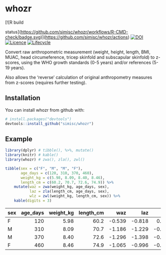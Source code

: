 
<!-- README.md is generated from README.Rmd. Please edit that file -->

# whozr

<!-- badges: start --> [![R build
status](https://github.com/simisc/whozr/workflows/R-CMD-check/badge.svg)](https://github.com/simisc/whozr/actions)
[![DOI](https://zenodo.org/badge/113995327.svg)](https://zenodo.org/badge/latestdoi/113995327)
[![Licence](https://img.shields.io/github/license/simisc/whozr)](https://github.com/simisc/whozr/blob/master/LICENSE)
[![Lifecycle](https://img.shields.io/badge/lifecycle-stable-brightgreen.svg)](https://www.tidyverse.org/lifecycle/#stable)
<!-- badges: end -->

Convert raw anthropometric measurement (weight, height, length, BMI,
MUAC, head circumeference, tricep skinfold and subscapular skinfold) to
z-scores, using the WHO growth standards (0-5 years) and/or references
(5-19 years).

Also allows the ‘reverse’ calculation of original anthropometry measures
from z-scores (requires further testing).

## Installation

You can install whozr from github with:

``` r
# install.packages("devtools")
devtools::install_github("simisc/whozr")
```

## Example

``` r
library(dplyr) # tibble(), %>%, mutate()
library(knitr) # kable()
library(whozr) # zwa(), zla(), zwl()
```

``` r
tibble(sex = c("F", "M", "M", "F"),
       age_days = c(120, 310, 370, 460),
       weight_kg = c(5.98, 8.09, 8.40, 8.46),
       length_cm = c(60.2, 70.7, 72.6, 74.9)) %>%
    mutate(waz = zwa(weight_kg, age_days, sex),
           laz = zla(length_cm, age_days, sex),
           wlz = zwl(weight_kg, length_cm, sex)) %>%
    kable(digits = 3)
```

| sex | age\_days | weight\_kg | length\_cm |     waz |     laz |     wlz |
| :-- | --------: | ---------: | ---------: | ------: | ------: | ------: |
| F   |       120 |       5.98 |       60.2 | \-0.539 | \-0.818 |   0.101 |
| M   |       310 |       8.09 |       70.7 | \-1.186 | \-1.229 | \-0.723 |
| M   |       370 |       8.40 |       72.6 | \-1.296 | \-1.398 | \-0.846 |
| F   |       460 |       8.46 |       74.9 | \-1.065 | \-0.996 | \-0.859 |
